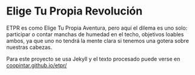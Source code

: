 # Elige Tu Propia Revolución

ETPR es como Elige Tu Propia Aventura, pero aquí el dilema es uno solo: participar o contar manchas de humedad en el techo, objetivos loables ambos, ya que uno no tendrá la mente clara si tenemos una gotera sobre nuestras cabezas.

Para este proyecto se usa Jekyll y el texto procesado puede verse en [coopintar.github.io/etpr/](https://coopintar.github.io/etpr/)
